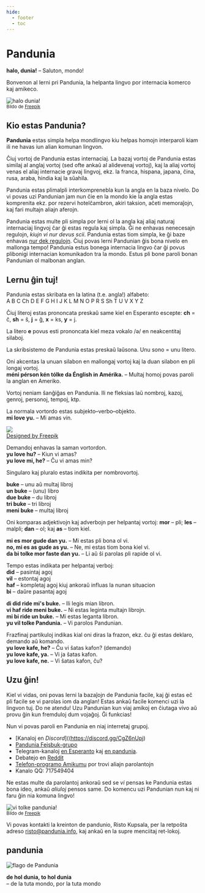 ```yaml
---
hide:
  - footer
  - toc
---
```


# Pandunia

**halo, dunia!**
– Saluton, mondo!

Bonvenon al lerni pri Pandunia, la helpanta lingvo por internacia komerco kaj amikeco.

![](http://www.pandunia.info/grafe/halo_dunia.png "halo dunia!")  
<small>Bildo de [Freepik](http://www.freepik.com)</small>

## Kio estas Pandunia?

**Pandunia** estas simpla helpa mondlingvo
kiu helpas homojn interparoli
kiam ili ne havas iun alian komunan lingvon.

Ĉiuj vortoj de Pandunia estas internaciaj.
La bazaj vortoj de Pandunia estas similaj al anglaj vortoj
(sed ofte ankaŭ al alidevenaj vortoj),
kaj la aliaj vortoj venas el aliaj internacie gravaj lingvoj,
ekz. la franca, hispana, japana, ĉina, rusa, araba, hindia kaj la sŭahila.

Pandunia estas plimalpli interkomprenebla kun la angla en la baza nivelo.
Do vi povas uzi Pandunian jam nun ĉie en la mondo kie la angla estas komprenita
ekz. por rezervi hotelĉambron, akiri taksion, aĉeti memoraĵojn, kaj fari multajn aliajn aferojn.

Pandunia estas multe pli simpla por lerni ol la angla kaj aliaj naturaj internaciaj lingvoj ĉar ĝi estas regula kaj simpla.
Ĝi ne enhavas nenecesajn regulojn, _kiujn vi nur devus scii_.
Pandunia estas tiom simpla, ke ĝi baze enhavas [nur dek regulojn](B01_baze_kanun.md).
Ĉiuj povas lerni Pandunian ĝis bona nivelo en mallonga tempo!
Pandunia estus bonega internacia lingvo ĉar ĝi povus plibonigi internacian komunikadon tra la mondo.
Estus pli bone paroli bonan Pandunian ol malbonan anglan.


## Lernu ĝin tuj!

Pandunia estas skribata en la latina (t.e. angla!) alfabeto:  
A B C Ch D E F G H I J K L M N O P R S Sh T U V X Y Z

Ĉiuj literoj estas prononcata preskaŭ same kiel en Esperanto escepte:
**ch** = ĉ, **sh** = ŝ, **j** = ĝ, **x** = ks, **y** = j.

La litero **e** povus esti prononcata kiel meza vokalo /ə/ en neakcentitaj silaboj.

La skribsistemo de Pandunia estas preskaŭ laŭsona.
Unu sono = unu litero.

Oni akcentas la unuan silabon en mallongaj vortoj kaj la duan silabon en pli longaj vortoj.  
**méni pérson kén tólke da Énglish in Amérika.**
– Multaj homoj povas paroli la anglan en Ameriko.

Vortoj neniam ŝanĝiĝas en Pandunia.
Ili ne fleksias laŭ nombroj, kazoj, genroj, personoj, tempoj, ktp.

La normala vortordo estas subjekto–verbo–objekto.  
**mi love yu.**
– Mi amas vin.

![](http://www.kupsala.net/PanGlobish/grafe/Freepik_love.png)  
[Designed by Freepik](http://www.freepik.com)

Demandoj enhavas la saman vortordon.  
**yu love hu?**
– Kiun vi amas?  
**yu love mi, he?**
– Ĉu vi amas min?

Singularo kaj pluralo estas indikita per nombrovortoj.

**buke**
– unu aŭ multaj libroj  
**un buke**
– (unu) libro  
**due buke**
– du libroj  
**tri buke**
– tri libroj  
**meni buke**
– multaj libroj

Oni komparas adjektivojn kaj adverbojn per helpantaj vortoj:
**mor**
– pli;
**les**
– malpli;
**dan**
– ol; kaj
**as**
– tiom kiel.

**mi es mor gude dan yu.**
– Mi estas pli bona ol vi.  
**no, mi es as gude as yu.**
– Ne, mi estas tiom bona kiel vi.  
**da bi tolke mor faste dan yu.**
– Li aŭ ŝi parolas pli rapide ol vi.

Tempo estas indikata per helpantaj verboj:  
**did**
– pasintaj agoj  
**vil**
– estontaj agoj  
**haf**
– kompletaj agoj kiuj ankoraŭ influas la nunan situacion  
**bi**
– daŭre pasantaj agoj

**di did ride mi's buke.**
– Ili legis mian libron.  
**vi haf ride meni buke.**
– Ni estas leginta multajn librojn.  
**mi bi ride un buke.**
– Mi estas leganta libron.  
**yu vil tolke Pandunia.**
– Vi parolos Pandunian.

Frazfinaj partikuloj indikas kial oni diras la frazon,
ekz. ĉu ĝi estas deklaro, demando aŭ komando.  
**yu love kafe, he?**
– Ĉu vi ŝatas kafon? (demando)  
**yu love kafe, ya.**
– Vi ja ŝatas kafon.  
**yu love kafe, ne.**
– Vi ŝatas kafon, ĉu?


## Uzu ĝin!

Kiel vi vidas, oni povas lerni la bazaĵojn de Pandunia facile,
kaj ĝi estas eĉ pli facile se vi parolas iom da anglan!
Estas ankaŭ facile komenci uzi la lingvon tuj.
Do ne atendu!
Uzu Pandunian kun viaj amikoj en ĉiutaga vivo aŭ provu ĝin kun fremduloj dum vojaĝoj.
Ĝi funkcias!

Nun vi povas paroli en Pandunia en niaj interretaj grupoj.

- [Kanaloj en *Discord*]((https://discord.gg/CgZ6nUpj)
- [Pandunia Fejsbuk-grupo](http://www.facebook.com/groups/pandunia)
- Telegram-kanaloj [en Esperanto](https://pandunia.telegramo.org/) kaj
  [en pandunia](https://t.me/joinchat/AAAAAENlKqzlMtGkrmf5rg).
- Debatejo en [Reddit](https://www.reddit.com/r/pandunia/)
- [Telefon-programo Amikumu](https://amikumu.com/) por trovi aliajn parolantojn
- Kanalo QQ: 717549404

Ne estas multe da parolantoj ankoraŭ
sed se _vi_ pensas ke Pandunia estas bona ideo, ankaŭ _aliuloj_ pensos same.
Do komencu uzi Pandunian nun kaj ni faru ĝin nia komuna lingvo!

![](http://www.pandunia.info/grafe/mome_loga_pandunia.png "vi tolke pandunia!")  
<small>Bildo de [Freepik](http://www.freepik.com)</small>

Vi povas kontakti la kreinton de pandunio, Risto Kupsala, per la retpoŝta
adreso [risto@pandunia.info](mailto:risto@pandunia.info), kaj ankaŭ en la supre
menciitaj ret-lokoj.

## pandunia

![](http://www.pandunia.info/grafe/bandera.png "flago de Pandunia")

**de hol dunia, to hol dunia**  
– de la tuta mondo, por la tuta mondo
